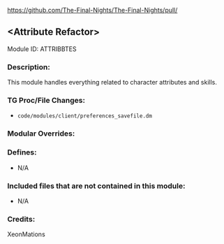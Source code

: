 https://github.com/The-Final-Nights/The-Final-Nights/pull/

## \<Attribute Refactor>

Module ID: ATTRIBBTES

### Description:

This module handles everything related to character attributes and skills.

### TG Proc/File Changes:

- `code/modules/client/preferences_savefile.dm`

### Modular Overrides:


### Defines:

- N/A

### Included files that are not contained in this module:

- N/A

### Credits:

XeonMations
